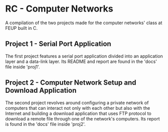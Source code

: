# RC - Computer Networks
A compilation of the two projects made for the computer networks' class at FEUP built in C. 

## Project 1 - Serial Port Application 
The first project features a serial port application divided into an application layer and a data-link layer. Its README and report are found in the 'docs' file inside 'proj1'.

## Project 2 - Computer Network Setup and Download Application
The second project revolves around configuring a private network of computers that can interact not only with each other but also with the Internet and building a download application that uses FTP protocol to download a remote file through one of the network's computers. Its report is found in the 'docs' file inside 'proj2'.
